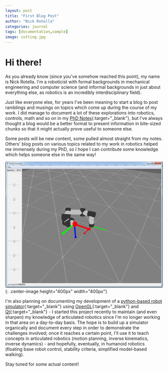 ```yaml
---
layout: post
title: "First Blog Post"
author: "Nick Rotella"
categories: journal
tags: [documentation,sample]
image: cutting.jpg
---
```


# Hi there!

As you already know (since you've somehow reached this point), my name is Nick Rotella.  I'm a roboticist with formal backgrounds in mechanical engineering and computer science (and informal backgrounds in just about everything else, as robotics is an incredibly interdisciplinary field).

Just like everyone else, for years I've been meaning to start a blog to post ramblings and musings on topics which come up during the course of my work.  I did manage to document a lot of these explorations into robotics, controls, math and so on in my [PhD Notes](../download/NicholasRotellaPhDNotes.pdf){:target="_blank"}, but I've always thought a blog would be a better format to present information in bite-sized chunks so that it might actually prove useful to someone else.

Some posts will be new content, some pulled almost straight from my notes.  Others' blog posts on various topics related to my work in robotics helped me immensely during my PhD, so I hope I can contribute some knowledge which helps someone else in the same way!

![robot_sim.svg](../assets/img/robot_sim.svg "Robot Simulator Screenshot"){: .center-image height="400px" width="400px"}

I'm also planning on documenting my development of a [python-based robot simulator](https://github.com/nrotella/python-robot-sim){:target="_blank"} using [OpenGL](http://pyopengl.sourceforge.net/){:target="_blank"} and [Qt](https://riverbankcomputing.com/software/pyqt/intro){:target="_blank"} - I started this project recently to maintain (and even sharpen) my knowledge of articulated robotics since I'm no longer working in that area on a day-to-day basis.  The hope is to build up a simulator organically and document every step in order to demonstrate the challenges involved; once it reaches a certain point, I'll use it to teach concepts in articulated robotics (motion planning, inverse kinematics, inverse dynamics) - and hopefully, eventually, in humanoid robotics (floating base robot control, stability criteria, simplified model-based walking).

Stay tuned for some actual content!
